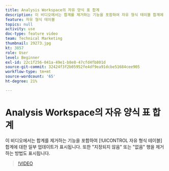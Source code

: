 ```yaml
---
title: Analysis Workspace의 자유 양식 표 합계
description: 이 비디오에서는 합계를 제거하는 기능을 포함하여 자유 형식 테이블 합계에 대한 일부 업데이트가 표시됩니다.
feature: 자유 형식 테이블
topics: null
activity: use
doc-type: feature video
team: Technical Marketing
thumbnail: 29273.jpg
kt: 3857
role: User
level: Beginner
exl-id: 22c1f256-041a-49e1-b8e8-47cfd4fb801d
source-git-commit: 32424f3f2b05952fe4df9ea91dcbe51684cee905
workflow-type: tm+mt
source-wordcount: '65'
ht-degree: 21%

---
```


# Analysis Workspace의 자유 양식 표 합계

이 비디오에서는 합계를 제거하는 기능을 포함하여 [!UICONTROL 자유 형식 테이블] 합계에 대한 일부 업데이트가 표시됩니다. 또한 &quot;지정되지 않음&quot; 또는 &quot;없음&quot; 행을 제거하는 방법도 표시됩니다.

>[!VIDEO](https://video.tv.adobe.com/v/29273/?quality=12)
